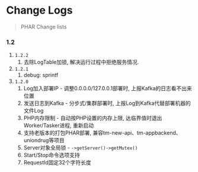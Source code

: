 # Change Logs

> PHAR Change lists

### 1.2

1. `1.2.2`
    1. 去除LogTable加锁, 解决运行过程中拒绝服务情况.
1. `1.2.1`
    1. debug: sprintf
1. `1.2.0`
    1. Log加入部署IP - 调整0.0.0.0/127.0.0.1部署时, 上报Kafka的日志看不出来位置
    1. 发送日志到Kafka - 分步式/集群部署时, 上报Log到Kafka代替部署机器的文件Log
    1. PHP内存限制 - 自动按PHP设置的内存上限, 达临界值时退出Worker/Tasker进程, 重新启动
    1. 支持老版本的打包PHAR部署, 兼容tm-new-api、tm-appbackend、uniondrug等项目
    1. Server对象全局锁 - `->getServer()->getMutex()`
    1. Start/Stop命令选项支持
    1. RequestId固定32个字符长度
